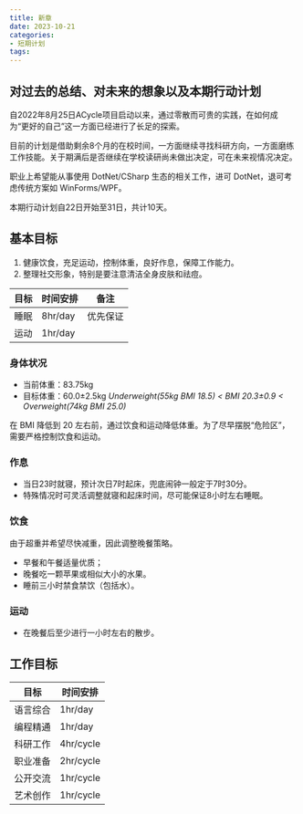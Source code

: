 ```yaml
---
title: 新章
date: 2023-10-21
categories:
- 短期计划
tags:
---
```


## 对过去的总结、对未来的想象以及本期行动计划

自2022年8月25日ACycle项目启动以来，通过零散而可贵的实践，在如何成为“更好的自己”这一方面已经进行了长足的探索。

目前的计划是借助剩余8个月的在校时间，一方面继续寻找科研方向，一方面磨练工作技能。关于期满后是否继续在学校读研尚未做出决定，可在未来视情况决定。

职业上希望能从事使用 DotNet/CSharp 生态的相关工作，进可 DotNet，退可考虑传统方案如 WinForms/WPF。

本期行动计划自22日开始至31日，共计10天。

## 基本目标

1. 健康饮食，充足运动，控制体重，良好作息，保障工作能力。
2. 整理社交形象，特别是要注意清洁全身皮肤和祛痘。

| 目标 | 时间安排 | 备注 |
| --- | --- | --- |
| 睡眠 | 8hr/day | 优先保证 |
| 运动 | 1hr/day | |

### 身体状况

- 当前体重：83.75kg
- 目标体重：60.0±2.5kg *Underweight(55kg BMI 18.5) < BMI 20.3±0.9 < Overweight(74kg BMI 25.0)*

在 BMI 降低到 20 左右前，通过饮食和运动降低体重。为了尽早摆脱“危险区”，需要严格控制饮食和运动。

### 作息

- 当日23时就寝，预计次日7时起床，兜底闹钟一般定于7时30分。
- 特殊情况时可灵活调整就寝和起床时间，尽可能保证8小时左右睡眠。

### 饮食

由于超重并希望尽快减重，因此调整晚餐策略。

- 早餐和午餐适量优质；
- 晚餐吃一颗苹果或相似大小的水果。
- 睡前三小时禁食禁饮（包括水）。

### 运动

- 在晚餐后至少进行一小时左右的散步。

## 工作目标

| 目标 | 时间安排 |
| --- | --- |
| 语言综合 | 1hr/day |
| 编程精通 | 1hr/day |
| 科研工作 | 4hr/cycle |
| 职业准备 | 2hr/cycle |
| 公开交流 | 1hr/cycle |
| 艺术创作 | 1hr/cycle |
